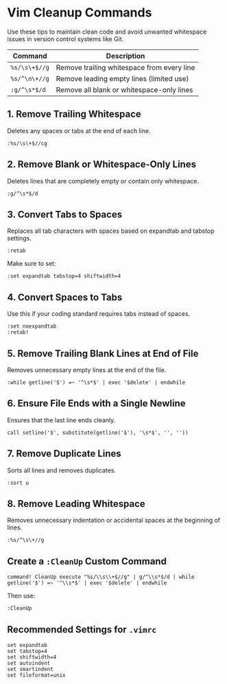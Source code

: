 # Vim Cleanup Commands

Use these tips to maintain clean code and avoid unwanted whitespace issues in version control systems like Git.

| Command       | Description                                |
| ------------- | ------------------------------------------ |
| `%s/\s\+$//g` | Remove trailing whitespace from every line |
| `%s/^\n\+//g` | Remove leading empty lines (limited use)   |
| `:g/^\s*$/d`  | Remove all blank or whitespace-only lines  |

## 1. Remove Trailing Whitespace

 Deletes any spaces or tabs at the end of each line.

 ```vim
 :%s/\s\+$//cg
 ```

## 2. Remove Blank or Whitespace-Only Lines

 Deletes lines that are completely empty or contain only whitespace.

 ```vim
 :g/^\s*$/d
 ```

## 3. Convert Tabs to Spaces

Replaces all tab characters with spaces based on expandtab and tabstop settings.

```vim
:retab
```

Make sure to set:

```vim
:set expandtab tabstop=4 shiftwidth=4
```

## 4. Convert Spaces to Tabs

Use this if your coding standard requires tabs instead of spaces.

```vim
:set noexpandtab
:retab!
```

## 5. Remove Trailing Blank Lines at End of File

Removes unnecessary empty lines at the end of the file.

```vim
:while getline('$') =~ '^\s*$' | exec '$delete' | endwhile
```

## 6. Ensure File Ends with a Single Newline

Ensures that the last line ends cleanly.

```vim
call setline('$', substitute(getline('$'), '\s*$', '', ''))
```

## 7. Remove Duplicate Lines

Sorts all lines and removes duplicates.

```vim
:sort u
```

## 8. Remove Leading Whitespace

Removes unnecessary indentation or accidental spaces at the beginning of lines.

```vim
:%s/^\s\+//g
```

## Create a `:CleanUp` Custom Command

```vim
command! CleanUp execute "%s/\\s\\+$//g" | g/^\\s*$/d | while getline('$') =~ '^\\s*$' | exec '$delete' | endwhile
```

Then use:

```vim
:CleanUp
```

## Recommended Settings for `.vimrc`

```vim
set expandtab
set tabstop=4
set shiftwidth=4
set autoindent
set smartindent
set fileformat=unix
```

